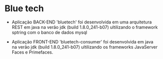# Blue tech

* Aplicação BACK-END 'bluetech' foi desenvolvida em uma arquitetura REST em java na verão jdk (build 1.8.0_241-b07) ultilizando o framework sptring com o banco de dados mysql

* Aplicação FRONT-END 'bluetech-consumer' foi desenvolvida em java na verão jdk (build 1.8.0_241-b07) ultilizando os frameworks  JavaServer Faces e  Primefaces.

